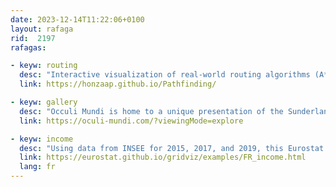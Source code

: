 ```yaml
---
date: 2023-12-14T11:22:06+0100
layout: rafaga
rid:  2197
rafagas:

- keyw: routing
  desc: "Interactive visualization of real-world routing algorithms (A*, Greedy, Dijkstra, and Bidirectional Search) for any location on Earth by @honzaap1@x.com"
  link: https://honzaap.github.io/Pathfinding/

- keyw: gallery
  desc: "Occuli Mundi is home to a unique presentation of the Sunderland collection of world maps, celestial atlases, Earth globes, and books"
  link: https://oculi-mundi.com/?viewingMode=explore

- keyw: income
  desc: "Using data from INSEE for 2015, 2017, and 2019, this Eurostat map displays the income of France's population through three different visualization types, including a temporal series option"
  link: https://eurostat.github.io/gridviz/examples/FR_income.html
  lang: fr
---
```



